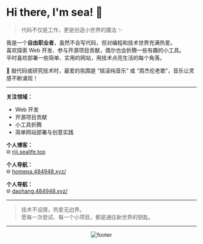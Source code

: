 # Hi there, I'm sea! 👋

> 代码不仅是工作，更是创造小世界的魔法 ✨

我是一个**自由职业者**，虽然不会写代码，但对编程和技术世界充满热爱。  
喜欢探索 Web 开发、参与开源项目贡献，偶尔也会折腾一些有趣的小工具。  
平时喜欢部署一些简单、实用的网站，用技术点亮生活的每个角落。

🎵 敲代码或研究技术时，最爱的氛围是 “摇滚纯音乐” 或 “周杰伦老歌”，音乐让灵感不断涌现！

---

**关注领域：**
- Web 开发
- 开源项目贡献
- 小工具折腾
- 简单网站部署与创意实践

**个人博客：**  
🌐 [riji.sealife.top](https://riji.sealife.top/)

**个人导航：**  
🌐 [homepa.484948.xyz/](https://homepa.484948.xyz/)

**个人导航：**  
🌐 [daohang.484948.xyz/](https://daohang.484948.xyz/)

---

> 技术不设限，热爱无边界。  
> 愿每一次尝试、每一个小项目，都是通往新世界的钥匙。

---

<div align="center">
  <img src="https://capsule-render.vercel.app/api?type=waving&color=gradient&height=200&section=footer&text=Welcome%20to%20my%20world!&fontSize=32&fontAlignY=40" alt="footer"/>
</div>
